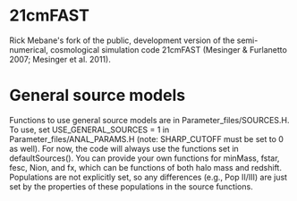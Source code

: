 # 21cmFAST

Rick Mebane's fork of the public, development version of the semi-numerical, cosmological simulation code 21cmFAST (Mesinger & Furlanetto 2007; Mesinger et al. 2011).

# General source models

Functions to use general source models are in Parameter_files/SOURCES.H. To use, set USE_GENERAL_SOURCES = 1 in Parameter_files/ANAL_PARAMS.H (note: SHARP_CUTOFF must be set to 0 as well). For now, the code will always use the functions set in defaultSources(). You can provide your own functions for minMass, fstar, fesc, Nion, and fx, which can be functions of both halo mass and redshift. Populations are not explicitly set, so any differences (e.g., Pop II/III) are just set by the properties of these populations in the source functions.
